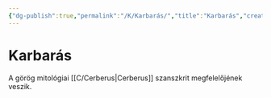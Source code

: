 ```yaml
---
{"dg-publish":true,"permalink":"/K/Karbarás/","title":"Karbarás","created":"2023-11-18T11:38","updated":"2024-10-25T22:18"}
---
```



# Karbarás

A görög mitológiai [[C/Cerberus\|Cerberus]] szanszkrit megfelelőjének veszik.  